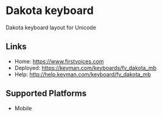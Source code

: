 Dakota keyboard
======================

Dakota keyboard layout for Unicode

Links
-----

 * Home:     <https://www.firstvoices.com>
 * Deployed: <https://keyman.com/keyboards/fv_dakota_mb>
 * Help:     <http://help.keyman.com/keyboard/fv_dakota_mb>
 
Supported Platforms
-------------------

 * Mobile

